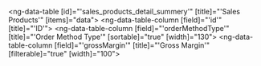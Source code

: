 <ng-data-table
  [id]="'sales_products_detail_summery'"
  [title]="'Sales Products'"
  [items]="data">
  <ng-data-table-column
    [field]="'id'"
    [title]="'ID'">
  </ng-data-table-column>
  <ng-data-table-column
    [field]="'orderMethodType'"
    [title]="'Order Method Type'"
    [sortable]="true"
    [width]="130">
  </ng-data-table-column>
  <ng-data-table-column
    [field]="'grossMargin'"
    [title]="'Gross Margin'"
    [filterable]="true"
    [width]="100">
  </ng-data-table-column>
</ng-data-table>
